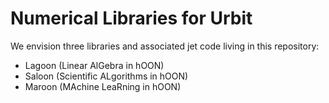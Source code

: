 #   Numerical Libraries for Urbit

We envision three libraries and associated jet code living in this repository:

- Lagoon (Linear AlGebra in hOON)
- Saloon (Scientific ALgorithms in hOON)
- Maroon (MAchine LeaRning in hOON)
